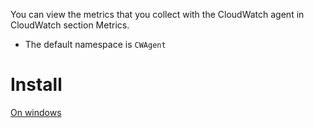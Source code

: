 



You can view the metrics that you collect with the CloudWatch agent in CloudWatch section Metrics.
- The default namespace is `CWAgent`

# Install
[On windows](https://github.com/davidkhala/windows-utils/blob/master/aws/cloudwatch/agent.md#install)
